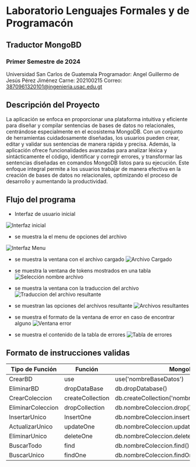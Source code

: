# Laboratorio Lenguajes Formales y de Programacón

## Traductor MongoBD

### Primer Semestre de 2024

Universidad San Carlos de Guatemala
Programador: Angel Guillermo de Jesús Pérez Jiménez 
Carne: 202100215
Correo: 3870961320101@ingenieria.usac.edu.gt

## Descripción del Proyecto

La aplicación se enfoca en proporcionar una plataforma intuitiva y eficiente para diseñar y compilar sentencias de bases de datos no relacionales, centrándose especialmente en el ecosistema MongoDB. Con un conjunto de herramientas cuidadosamente diseñadas, los usuarios pueden crear, editar y validar sus sentencias de manera rápida y precisa. Además, la aplicación ofrece funcionalidades avanzadas para analizar léxica y sintácticamente el código, identificar y corregir errores, y transformar las sentencias diseñadas en comandos MongoDB listos para su ejecución. Este enfoque integral permite a los usuarios trabajar de manera efectiva en la creación de bases de datos no relacionales, optimizando el proceso de desarrollo y aumentando la productividad.

## Flujo del programa

* Interfaz de usuario inicial

![Interfaz inicial](https://i.ibb.co/L5Mjdms/imagen-2024-04-24-191836473.png)

* se muestra la el menu de opciones del archivo

![Interfaz Menu](https://i.ibb.co/P6XFZ2s/image.png)

* se muestra la ventana con el archivo cargado
![Archivo Cargado](https://i.ibb.co/T2YhZ89/image.png)

* se muestra la ventana de tokens mostrados en una tabla
![Selección nombre archivo](https://i.ibb.co/6YrpLLv/image.png)

* se muestra la ventana con la traduccion del archivo
![Traduccion del archivo resultante](https://i.ibb.co/kKv81Sx/image.png)

* se muestran las opciones del archivos resultante
![Archivos resultantes](https://i.ibb.co/mXy0vPG/image.png)

* se muestra  el formato de la ventana de error en caso de encontrar alguno
![Ventana error](https://i.ibb.co/6y6PCts/image.png)

* se muestra el contenido de la tabla de errores
![Tabla de errores](https://i.ibb.co/RHxCp70/image.png)

## Formato de instrucciones validas

| Tipo de Función  | Función          | MongoDB                |
|------------------|------------------|------------------------|
| CrearBD          | use              | use('nombreBaseDatos') |
| EliminarBD       | dropDataBase     | db.dropDatabase()      |
| CrearColeccion   | createCollection | db.createCollection('nombreColeccion') |
| EliminarColeccion| dropCollection   | db.nombreColeccion.drop() |
| InsertarUnico    | InsertOne        | db.nombreColeccion.insertOne(ARCHIVOJSON) |
| ActualizarUnico  | updateOne        | db.nombreColeccion.updateOne(ARCHIVOJSON) |
| EliminarUnico    | deleteOne        | db.nombreColeccion.deleteOne(ARCHIVOJSON) |
| BuscarTodo       | find             | db.nombreColeccion.find() |
| BuscarUnico      | findOne          | db.nombreColeccion.findOne() |
